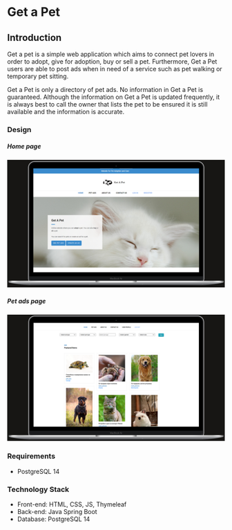 # Get a Pet
## Introduction
Get a pet is a simple web application which aims to connect pet lovers in order to adopt, give for adoption, buy or sell a pet. Furthermore, Get a Pet users are able to post ads when in need of a service such as pet walking or temporary pet sitting.

Get a Pet is only a directory of pet ads. No information in Get a Pet is guaranteed. Although the information on Get a Pet is updated frequently, it is always best to call the owner that lists the pet to be ensured it is still available and the information is accurate.

### Design
##### Home page
![Home page](src/main/resources/static/images/home_screen.png?raw=true "Home page")
##### Pet ads page
![Pet ads page](src/main/resources/static/images/ads_page.png?raw=true "Ads page")

### Requirements
* PostgreSQL 14

### Technology Stack
* Front-end: HTML, CSS, JS, Thymeleaf
* Back-end: Java Spring Boot
* Database: PostgreSQL 14